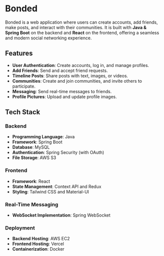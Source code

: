 # Bonded

Bonded is a web application where users can create accounts, add friends, make posts, and interact with their communities. It is built with **Java & Spring Boot** on the backend and **React** on the frontend, offering a seamless and modern social networking experience.

## Features

- **User Authentication**: Create accounts, log in, and manage profiles.
- **Add Friends**: Send and accept friend requests.
- **Timeline Posts**: Share posts with text, images, or videos.
- **Communities**: Create and join communities, and invite others to participate.
- **Messaging**: Send real-time messages to friends.
- **Profile Pictures**: Upload and update profile images.

## Tech Stack

### Backend

- **Programming Language**: Java
- **Framework**: Spring Boot
- **Database**: MySQL
- **Authentication**: Spring Security (with OAuth)
- **File Storage**: AWS S3

### Frontend

- **Framework**: React
- **State Management**: Context API and Redux
- **Styling**: Tailwind CSS and Material-UI

### Real-Time Messaging

- **WebSocket Implementation**: Spring WebSocket

### Deployment

- **Backend Hosting**: AWS EC2
- **Frontend Hosting**: Vercel
- **Containerization**: Docker
